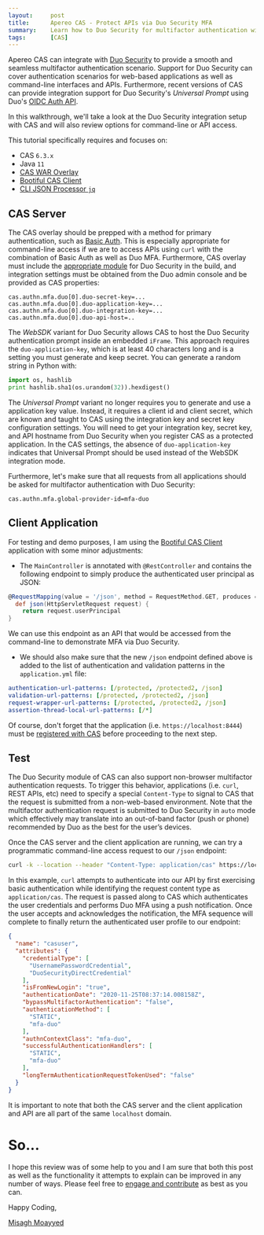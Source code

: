 ```yaml
---
layout:     post
title:      Apereo CAS - Protect APIs via Duo Security MFA
summary:    Learn how to Duo Security for multifactor authentication with Apereo CAS to protect application APIs and REST endpoints in non-browser MFA sequences.
tags:       [CAS]
---
```


Apereo CAS can integrate with [Duo Security](https://www.duo.com/) to provide a smooth and seamless multifactor authentication scenario. Support for Duo Security can cover authentication scenarios for web-based applications as well as command-line interfaces and APIs. Furthermore, recent versions of CAS can provide integration support for Duo Security's *Universal Prompt* using Duo's [OIDC Auth API](https://duo.com/docs/oauthapi).

In this walkthrough, we'll take a look at the Duo Security integration setup with CAS and will also review options for command-line or API access. 

This tutorial specifically requires and focuses on:

- CAS `6.3.x`
- Java `11`
- [CAS WAR Overlay](https://github.com/apereo/cas-overlay-template)
- [Bootiful CAS Client](https://github.com/cas-projects/bootiful-cas-client)
- [CLI JSON Processor `jq`](https://stedolan.github.io/jq/)

## CAS Server

The CAS overlay should be prepped with a method for primary authentication, such as [Basic Auth](https://apereo.github.io/cas/development/installation/Basic-Authentication.html). This is especially appropriate for command-line access if we are to access APIs using `curl` with the combination of Basic Auth as well as Duo MFA. Furthermore, CAS overlay must include the [appropriate module](https://apereo.github.io/cas/development/mfa/DuoSecurity-Authentication.html) for Duo Security in the build, and integration settings must be obtained from the Duo admin console and be provided as CAS properties:

```
cas.authn.mfa.duo[0].duo-secret-key=...
cas.authn.mfa.duo[0].duo-application-key=...
cas.authn.mfa.duo[0].duo-integration-key=...
cas.authn.mfa.duo[0].duo-api-host=..
```

The *WebSDK* variant for Duo Security allows CAS to host the Duo Security authentication prompt inside an embedded `iFrame`. This approach requires the `duo-application-key`, which is at least 40 characters long and is a setting you must generate and keep secret. You can generate a random string in Python with:

```python
import os, hashlib
print hashlib.sha1(os.urandom(32)).hexdigest()
```

The *Universal Prompt* variant no longer requires you to generate and use a application key value. Instead, it requires a client id and client secret, which are known and taught to CAS using the integration key and secret key configuration settings. You will need to get your integration key, secret key, and API hostname from Duo Security when you register CAS as a protected application. In the CAS settings, the absence of `duo-application-key` indicates that Universal Prompt should be used instead of the WebSDK integration mode.

Furthermore, let's make sure that all requests from all applications should be asked for multifactor authentication with Duo Security:

```properties
cas.authn.mfa.global-provider-id=mfa-duo
```

## Client Application

For testing and demo purposes, I am using the [Bootiful CAS Client](https://github.com/cas-projects/bootiful-cas-client) application with some minor adjustments:

- The `MainController` is annotated with `@RestController` and contains the following endpoint to simply produce the authenticated user principal as JSON:

```groovy
@RequestMapping(value = '/json', method = RequestMethod.GET, produces = "application/json")
  def json(HttpServletRequest request) {
    return request.userPrincipal
}
```

We can use this endpoint as an API that would be accessed from the command-line to demonstrate MFA via Duo Security.

- We should also make sure that the new `/json` endpoint defined above is added to the list of authentication and validation patterns in the `application.yml` file:

```yaml
authentication-url-patterns: [/protected, /protected2, /json]
validation-url-patterns: [/protected, /protected2, /json]
request-wrapper-url-patterns: [/protected, /protected2, /json]
assertion-thread-local-url-patterns: [/*]
```

Of course, don't forget that the application (i.e. `https://localhost:8444`) must be [registered with CAS](https://apereo.github.io/cas/development/services/Service-Management.html) before proceeding to the next step.

## Test

The Duo Security module of CAS can also support non-browser multifactor authentication requests. To trigger this behavior, applications (i.e. `curl`, REST APIs, etc) need to specify a special `Content-Type` to signal to CAS that the request is submitted from a non-web-based environment. Note that the multifactor authentication request is submitted to Duo Security in `auto` mode which effectively may translate into an out-of-band factor (push or phone) recommended by Duo as the best for the user’s devices.

Once the CAS server and the client application are running, we can try a programmatic command-line access request to our `/json` endpoint:

```bash
curl -k --location --header "Content-Type: application/cas" https://localhost:8444/json -L -u casuser:Mellon | jq
```

In this example, `curl` attempts to authenticate into our API by first exercising basic authentication while identifying the request content type as `application/cas`. The request is passed along to CAS which authenticates the user credentials and performs Duo MFA using a push notification. Once the user accepts and acknowledges the notification, the MFA sequence will complete to finally return the authenticated user profile to our endpoint:

```json
{
  "name": "casuser",
  "attributes": {
    "credentialType": [
      "UsernamePasswordCredential",
      "DuoSecurityDirectCredential"
    ],
    "isFromNewLogin": "true",
    "authenticationDate": "2020-11-25T08:37:14.008158Z",
    "bypassMultifactorAuthentication": "false",
    "authenticationMethod": [
      "STATIC",
      "mfa-duo"
    ],
    "authnContextClass": "mfa-duo",
    "successfulAuthenticationHandlers": [
      "STATIC",
      "mfa-duo"
    ],
    "longTermAuthenticationRequestTokenUsed": "false"
  }
}
```

It is important to note that both the CAS server and the client application and API are all part of the same `localhost` domain.

# So...

I hope this review was of some help to you and I am sure that both this post as well as the functionality it attempts to explain can be improved in any number of ways. Please feel free to [engage and contribute][contribguide] as best as you can.

Happy Coding,

[Misagh Moayyed](https://fawnoos.com)

[contribguide]: https://apereo.github.io/cas/developer/Contributor-Guidelines.html
